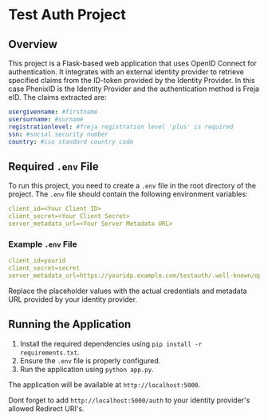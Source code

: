 # Test Auth Project

## Overview
This project is a Flask-based web application that uses OpenID Connect for authentication. It integrates with an external identity provider to retrieve specified claims from the ID-token provided by the Identity Provider. In this case PhenixID is the Identity Provider and the authentication method is Freja eID.
The claims extracted are:
```yaml
usergivenname: #firstname
usersurname: #surname
registrationlevel: #freja registration level 'plus' is required
ssn: #social security number
country: #iso standard country code
```

## Required `.env` File
To run this project, you need to create a `.env` file in the root directory of the project. The `.env` file should contain the following environment variables:

```yaml
client_id=<Your Client ID>
client_secret=<Your Client Secret>
server_metadata_url=<Your Server Metadata URL>
```

### Example `.env` File
```yaml
client_id=yourid
client_secret=secret
server_metadata_url=https://youridp.example.com/testauth/.well-known/openid-configuration
```

Replace the placeholder values with the actual credentials and metadata URL provided by your identity provider.

## Running the Application
1. Install the required dependencies using `pip install -r requirements.txt`.
2. Ensure the `.env` file is properly configured.
3. Run the application using `python app.py`.

The application will be available at `http://localhost:5000`. 

Dont forget to add `http://localhost:5000/auth` to your identity provider's allowed Redirect URI's.